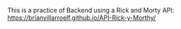 This is a practice of Backend using a Rick and Morty API:
https://brianvillarroelf.github.io/API-Rick-y-Morthy/
